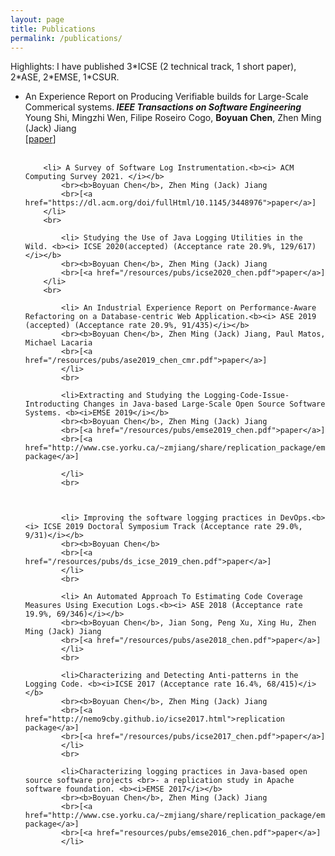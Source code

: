 ```yaml
---
layout: page
title: Publications
permalink: /publications/
---
```

<p>Highlights: I have published 3*ICSE (2 technical track, 1 short paper), 2*ASE, 2*EMSE, 1*CSUR.</p>
<ul>
        <li> An Experience Report on Producing Verifiable builds for Large-Scale Commerical systems.<b><i> IEEE Transactions on Software Engineering</i></b>
            <br>Young Shi, Mingzhi Wen, Filipe Roseiro Cogo, <b>Boyuan Chen</b>, Zhen Ming (Jack) Jiang
            <br>[<a href="https://ieeexplore.ieee.org/document/9465650">paper</a>]
	    </li>
	    <br>

        <li> A Survey of Software Log Instrumentation.<b><i> ACM Computing Survey 2021. </i></b>
            <br><b>Boyuan Chen</b>, Zhen Ming (Jack) Jiang
            <br>[<a href="https://dl.acm.org/doi/fullHtml/10.1145/3448976">paper</a>]
	    </li>
	    <br>

            <li> Studying the Use of Java Logging Utilities in the Wild. <b><i> ICSE 2020(accepted) (Acceptance rate 20.9%, 129/617)</i></b>
            <br><b>Boyuan Chen</b>, Zhen Ming (Jack) Jiang
            <br>[<a href="/resources/pubs/icse2020_chen.pdf">paper</a>]
	    </li>
	    <br>

            <li> An Industrial Experience Report on Performance-Aware Refactoring on a Database-centric Web Application.<b><i> ASE 2019 (accepted) (Acceptance rate 20.9%, 91/435)</i></b>
            <br><b>Boyuan Chen</b>, Zhen Ming (Jack) Jiang, Paul Matos, Michael Lacaria
            <br>[<a href="/resources/pubs/ase2019_chen_cmr.pdf">paper</a>]
            </li>
            <br>

            <li>Extracting and Studying the Logging-Code-Issue-Introducting Changes in Java-based Large-Scale Open Source Software Systems. <b><i>EMSE 2019</i></b>
            <br><b>Boyuan Chen</b>, Zhen Ming (Jack) Jiang
            <br>[<a href="/resources/pubs/emse2019_chen.pdf">paper</a>]
            <br>[<a href="http://www.cse.yorku.ca/~zmjiang/share/replication_package/emse2018_chen/replication_package.zip">replication package</a>]

            </li>
            <br>



            <li> Improving the software logging practices in DevOps.<b><i> ICSE 2019 Doctoral Symposium Track (Acceptance rate 29.0%, 9/31)</i></b>
            <br><b>Boyuan Chen</b>
            <br>[<a href="/resources/pubs/ds_icse_2019_chen.pdf">paper</a>]
            </li>
            <br>

            <li> An Automated Approach To Estimating Code Coverage Measures Using Execution Logs.<b><i> ASE 2018 (Acceptance rate 19.9%, 69/346)</i></b>
            <br><b>Boyuan Chen</b>, Jian Song, Peng Xu, Xing Hu, Zhen Ming (Jack) Jiang
            <br>[<a href="/resources/pubs/ase2018_chen.pdf">paper</a>]
            </li>
            <br>

            <li>Characterizing and Detecting Anti-patterns in the Logging Code. <b><i>ICSE 2017 (Acceptance rate 16.4%, 68/415)</i></b>
            <br><b>Boyuan Chen</b>, Zhen Ming (Jack) Jiang
            <br>[<a href="http://nemo9cby.github.io/icse2017.html">replication package</a>]
            <br>[<a href="/resources/pubs/icse2017_chen.pdf">paper</a>]
            </li>
            <br>

            <li>Characterizing logging practices in Java-based open source software projects <br>- a replication study in Apache software foundation. <b><i>EMSE 2017</i></b>
            <br><b>Boyuan Chen</b>, Zhen Ming (Jack) Jiang
            <br>[<a href="http://www.cse.yorku.ca/~zmjiang/share/replication_package/emse2016_chen/replication_package.zip">replication package</a>]
            <br>[<a href="resources/pubs/emse2016_chen.pdf">paper</a>]
            </li>
</ul>

<!---
This is the base Jekyll theme. You can find out more info about customizing your Jekyll theme, as well as basic Jekyll usage documentation at [jekyllrb.com](https://jekyllrb.com/)

You can find the source code for Minima at GitHub:
[jekyll][jekyll-organization] /
[minima](https://github.com/jekyll/minima)

You can find the source code for Jekyll at GitHub:
[jekyll][jekyll-organization] /
[jekyll](https://github.com/jekyll/jekyll)


[jekyll-organization]: https://github.com/jekyll
-->

